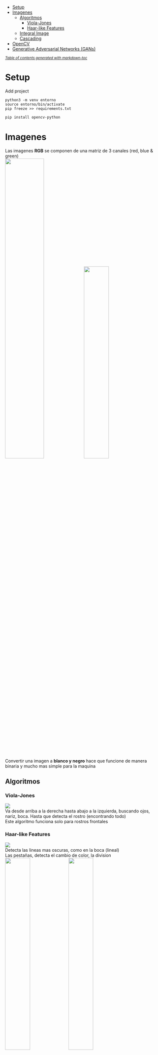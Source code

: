 - [Setup](#setup)
- [Imagenes](#imagenes)
  * [Algoritmos](#algoritmos)
    + [Viola-Jones](#viola-jones)
    + [Haar-like Features](#haar-like-features)
  * [Integral Image](#integral-image)
  * [Cascading](#cascading)
- [OpenCV](#opencv)
- [Generative Adversarial Networks (GANs)](#generative-adversarial-networks--gans-)

<small><i><a href='http://ecotrust-canada.github.io/markdown-toc/'>Table of contents generated with markdown-toc</a></i></small>

# Setup

Add project
```
python3 -m venv entorno
source entorno/bin/activate
pip freeze >> requirements.txt
```

```sh
pip install opencv-python
```

# Imagenes
Las imagenes **RGB** se componen de una matriz de 3 canales (red, blue & green)<br />
<img src="images/1.png" width="50%"/>
<img src="images/2.png" width="40%"/><br />
Convertir una imagen a **blanco y negro** hace que funcione de manera binaria y mucho mas simple para la maquina<br />

## Algoritmos

### Viola-Jones
<img src="images/3.png"/><br />
Va desde arriba a la derecha hasta abajo a la izquierda, buscando ojos, nariz, boca. Hasta que detecta el rostro (encontrando todo)<br />
Este algoritmo funciona solo para rostros frontales<br />

### Haar-like Features
<img src="images/4.png"/><br />
Detecta las lineas mas oscuras, como en la boca (lineal)<br />
Las pestañas, detecta el cambio de color, la division<br />
<img src="images/6.png" width="40%"/>
<img src="images/5.png" width="40%"/><br />
Deteccion de los vaores entre 0 y 1 (escala de grises)<br />
<img src="images/7.png"/><br />
Para calcular que representa el blanco y el negro se calcula la media de los valores<br />
<img src="images/8.png"/><br />

## Integral Image
Es muy costoso hacer una sumatoria de cuadrados para cada uno, por eso utilizamos una imagen integral<br />
Genera matriz sumando los valores hasta la izquierda y hasta arriba<br />
<img src="images/9.png"/><br />
De esta manera solo tenemos que realizar la ecuacion con estos 4 valores, por mas que el cuadro contenga miles de pixels<br />
<img src="images/10.png" width="40%"/>
<img src="images/11.png" width="40%"/><br />
<img src="images/12.png" width="40%"/>
<img src="images/13.png" width="40%"/><br />
<img src="images/14.png"/><br />
<img src="images/15.png"/>

## Cascading 
<img src="images/16.png"/><br />
<img src="images/17.png"/><br />

# OpenCV
OpenCV no utiliza redes neuronales, por eso solo importamos **cv2**, solo utiliza cascade<br />
Es ideal para deteccion facial<br />


# SSD
Single Shot detection><br />
<img src="images/18.png"/><br />
<img src="images/19.png"/>

# Generative Adversarial Networks (GANs)
Redes generativas de confrontacion 